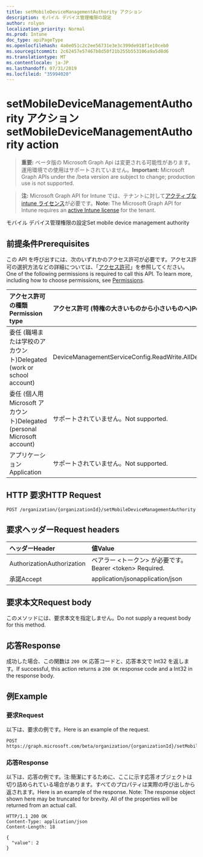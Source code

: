 ```yaml
---
title: setMobileDeviceManagementAuthority アクション
description: モバイル デバイス管理権限の設定
author: rolyon
localization_priority: Normal
ms.prod: Intune
doc_type: apiPageType
ms.openlocfilehash: 4a0e051c2c2ee56731e3e3c399de918f1e10ceb0
ms.sourcegitcommit: 2c62457e57467b8d50f21b255b553106a9a5d8d6
ms.translationtype: MT
ms.contentlocale: ja-JP
ms.lasthandoff: 07/31/2019
ms.locfileid: "35994020"
---
```

# <a name="setmobiledevicemanagementauthority-action"></a><span data-ttu-id="64540-103">setMobileDeviceManagementAuthority アクション</span><span class="sxs-lookup"><span data-stu-id="64540-103">setMobileDeviceManagementAuthority action</span></span>

> <span data-ttu-id="64540-104">**重要:** ベータ版の Microsoft Graph Api は変更される可能性があります。運用環境での使用はサポートされていません。</span><span class="sxs-lookup"><span data-stu-id="64540-104">**Important:** Microsoft Graph APIs under the /beta version are subject to change; production use is not supported.</span></span>

> <span data-ttu-id="64540-105">**注:** Microsoft Graph API for Intune では、テナントに対して[アクティブな intune ライセンス](https://go.microsoft.com/fwlink/?linkid=839381)が必要です。</span><span class="sxs-lookup"><span data-stu-id="64540-105">**Note:** The Microsoft Graph API for Intune requires an [active Intune license](https://go.microsoft.com/fwlink/?linkid=839381) for the tenant.</span></span>

<span data-ttu-id="64540-106">モバイル デバイス管理権限の設定</span><span class="sxs-lookup"><span data-stu-id="64540-106">Set mobile device management authority</span></span>

## <a name="prerequisites"></a><span data-ttu-id="64540-107">前提条件</span><span class="sxs-lookup"><span data-stu-id="64540-107">Prerequisites</span></span>
<span data-ttu-id="64540-p101">この API を呼び出すには、次のいずれかのアクセス許可が必要です。アクセス許可の選択方法などの詳細については、「[アクセス許可](/graph/permissions-reference)」を参照してください。</span><span class="sxs-lookup"><span data-stu-id="64540-p101">One of the following permissions is required to call this API. To learn more, including how to choose permissions, see [Permissions](/graph/permissions-reference).</span></span>

|<span data-ttu-id="64540-110">アクセス許可の種類</span><span class="sxs-lookup"><span data-stu-id="64540-110">Permission type</span></span>|<span data-ttu-id="64540-111">アクセス許可 (特権の大きいものから小さいものへ)</span><span class="sxs-lookup"><span data-stu-id="64540-111">Permissions (from most to least privileged)</span></span>|
|:---|:---|
|<span data-ttu-id="64540-112">委任 (職場または学校のアカウント)</span><span class="sxs-lookup"><span data-stu-id="64540-112">Delegated (work or school account)</span></span>|<span data-ttu-id="64540-113">DeviceManagementServiceConfig.ReadWrite.All</span><span class="sxs-lookup"><span data-stu-id="64540-113">DeviceManagementServiceConfig.ReadWrite.All</span></span>|
|<span data-ttu-id="64540-114">委任 (個人用 Microsoft アカウント)</span><span class="sxs-lookup"><span data-stu-id="64540-114">Delegated (personal Microsoft account)</span></span>|<span data-ttu-id="64540-115">サポートされていません。</span><span class="sxs-lookup"><span data-stu-id="64540-115">Not supported.</span></span>|
|<span data-ttu-id="64540-116">アプリケーション</span><span class="sxs-lookup"><span data-stu-id="64540-116">Application</span></span>|<span data-ttu-id="64540-117">サポートされていません。</span><span class="sxs-lookup"><span data-stu-id="64540-117">Not supported.</span></span>|

## <a name="http-request"></a><span data-ttu-id="64540-118">HTTP 要求</span><span class="sxs-lookup"><span data-stu-id="64540-118">HTTP Request</span></span>
<!-- {
  "blockType": "ignored"
}
-->
``` http
POST /organization/{organizationId}/setMobileDeviceManagementAuthority
```

## <a name="request-headers"></a><span data-ttu-id="64540-119">要求ヘッダー</span><span class="sxs-lookup"><span data-stu-id="64540-119">Request headers</span></span>
|<span data-ttu-id="64540-120">ヘッダー</span><span class="sxs-lookup"><span data-stu-id="64540-120">Header</span></span>|<span data-ttu-id="64540-121">値</span><span class="sxs-lookup"><span data-stu-id="64540-121">Value</span></span>|
|:---|:---|
|<span data-ttu-id="64540-122">Authorization</span><span class="sxs-lookup"><span data-stu-id="64540-122">Authorization</span></span>|<span data-ttu-id="64540-123">ベアラー &lt;トークン&gt; が必要です。</span><span class="sxs-lookup"><span data-stu-id="64540-123">Bearer &lt;token&gt; Required.</span></span>|
|<span data-ttu-id="64540-124">承諾</span><span class="sxs-lookup"><span data-stu-id="64540-124">Accept</span></span>|<span data-ttu-id="64540-125">application/json</span><span class="sxs-lookup"><span data-stu-id="64540-125">application/json</span></span>|

## <a name="request-body"></a><span data-ttu-id="64540-126">要求本文</span><span class="sxs-lookup"><span data-stu-id="64540-126">Request body</span></span>
<span data-ttu-id="64540-127">このメソッドには、要求本文を指定しません。</span><span class="sxs-lookup"><span data-stu-id="64540-127">Do not supply a request body for this method.</span></span>

## <a name="response"></a><span data-ttu-id="64540-128">応答</span><span class="sxs-lookup"><span data-stu-id="64540-128">Response</span></span>
<span data-ttu-id="64540-129">成功した場合、この関数は `200 OK` 応答コードと、応答本文で Int32 を返します。</span><span class="sxs-lookup"><span data-stu-id="64540-129">If successful, this action returns a `200 OK` response code and a Int32 in the response body.</span></span>

## <a name="example"></a><span data-ttu-id="64540-130">例</span><span class="sxs-lookup"><span data-stu-id="64540-130">Example</span></span>

### <a name="request"></a><span data-ttu-id="64540-131">要求</span><span class="sxs-lookup"><span data-stu-id="64540-131">Request</span></span>
<span data-ttu-id="64540-132">以下は、要求の例です。</span><span class="sxs-lookup"><span data-stu-id="64540-132">Here is an example of the request.</span></span>
``` http
POST https://graph.microsoft.com/beta/organization/{organizationId}/setMobileDeviceManagementAuthority
```

### <a name="response"></a><span data-ttu-id="64540-133">応答</span><span class="sxs-lookup"><span data-stu-id="64540-133">Response</span></span>
<span data-ttu-id="64540-p102">以下は、応答の例です。注:簡潔にするために、ここに示す応答オブジェクトは切り詰められている場合があります。すべてのプロパティは実際の呼び出しから返されます。</span><span class="sxs-lookup"><span data-stu-id="64540-p102">Here is an example of the response. Note: The response object shown here may be truncated for brevity. All of the properties will be returned from an actual call.</span></span>
``` http
HTTP/1.1 200 OK
Content-Type: application/json
Content-Length: 18

{
  "value": 2
}
```





